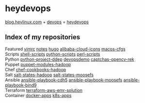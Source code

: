 # heydevops

[blog.heylinux.com](https://blog.heylinux.com) + [devops](https://zh.wikipedia.org/zh-cn/DevOps) = [heydevops](https://github.com/mcsrainbow/heydevops)

## Index of my repositories

Featured [vimrc](https://github.com/mcsrainbow/vimrc) [notes](https://github.com/mcsrainbow/notes) [hugo](https://github.com/mcsrainbow/mcsrainbow.github.io) [alibaba-cloud-icons](https://github.com/mcsrainbow/alibaba-cloud-icons) [macos-cfgs](https://github.com/mcsrainbow/macos-cfgs)  
Scripts [shell-scripts](https://github.com/mcsrainbow/shell-scripts) [python-scripts](https://github.com/mcsrainbow/python-scripts) [perl-scripts](https://github.com/mcsrainbow/perl-scripts)  
Python [python-project-ddep](https://github.com/mcsrainbow/python-project-ddep) [devopsdemo](https://github.com/mcsrainbow/devopsdemo) [captchas-opencv-rek](https://github.com/mcsrainbow/captchas-opencv-rek)  
Puppet [puppet-modules-hadoop](https://github.com/mcsrainbow/puppet-modules-hadoop)  
Chef [chef-cookbooks-hadoop](https://github.com/mcsrainbow/chef-cookbooks-hadoop)  
Salt [salt-states-hadoop](https://github.com/mcsrainbow/salt-states-hadoop) [salt-states-moosefs](https://github.com/mcsrainbow/salt-states-moosefs)  
Ansible [ansible-playbook-cdh5](https://github.com/mcsrainbow/ansible-playbook-cdh5) [ansible-playbook-moosefs](https://github.com/mcsrainbow/ansible-playbook-moosefs) [ansible-playbook-bind9](https://github.com/mcsrainbow/ansible-playbook-bind9)  
Terraform [terraform-aws-emr-solution](https://github.com/mcsrainbow/terraform-aws-emr-solution)  
Container [docker-apps](https://github.com/mcsrainbow/docker-apps) [k8s-apps](https://github.com/mcsrainbow/k8s-apps)  
